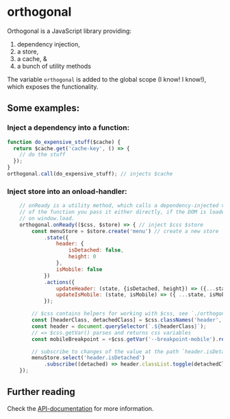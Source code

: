 # orthogonal
Orthogonal is a JavaScript library providing:
 
 1) dependency injection,
 1) a store,
 1) a cache, &
 1) a bunch of utility methods

The variable `orthogonal` is added to the global scope (I know! I know!),
which exposes the functionality. 
 
## Some examples:

### Inject a dependency into a function:
```js
function do_expensive_stuff($cache) {
  return $cache.get('cache-key', () => {
    // do the stuff
  });
}
orthogonal.call(do_expensive_stuff); // injects $cache
```

### Inject store into an onload-handler:
```js
    // onReady is a utility method, which calls a dependency-injected version
    // of the function you pass it either directly, if the DOM is loaded, or
    // on window.load. 
    orthogonal.onReady(($css, $store) => { // inject $css $store
        const menuStore = $store.create('menu') // create a new store
            .state({
                header: {
                    isDetached: false,
                    height: 0
                },
                isMobile: false
            })
            .actions({
                updateHeader: (state, {isDetached, height}) => ({...state, header: { isDetached, height }}),
                updateIsMobile: (state, isMobile) => ({ ...state, isMobile }),
            });

        // $css contains helpers for working with $css, see `./orthogonal.extensions.js`
        const [headerClass, detachedClass] = $css.classNames('header', 'detached'); // => ['header', 'header--detached']
        const header = document.querySelector(`.${headerClass}`);
        // => $css.getVar() parses and returns css variables
        const mobileBreakpoint = +$css.getVar('--breakpoint-mobile').replace('px', '');

        // subscribe to changes of the value at the path `header.isDetached` in the store
        menuStore.select('header.isDetached')
            .subscribe((detached) => header.classList.toggle(detachedClass, detached));
    });
```

## Further reading
Check the [API-documentation](https://fivebyfive-se.github.io/orthogonal/) for more information.
